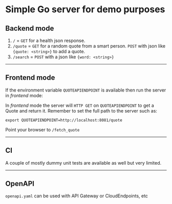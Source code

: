 # Simple Go server for demo purposes

## Backend mode

1. `/` = `GET` for a health json response.
2. `/quote` = `GET` for a random quote from a smart person. `POST` with json like `{quote: <string>}` to add a quote.
3. `/search` = `POST` with a json like `{word: <string>}`

---

## Frontend mode

If the environment variable `QUOTEAPIENDPOINT` is available then run the server in _frontend_ mode:

In _frontend_ mode the server will `HTTP GET` on `QUOTEAPIENDPOINT` to get a Quote and return it. Remember to set the full path to the server such as:

`export QUOTEAPIENDPOINT=http://localhost:8081/quote`

Point your browser to `/fetch_quote`

---

## CI

A couple of mostly dummy  unit tests are available as well but very limited.

--- 

## OpenAPI

`openapi.yaml` can be used with API Gateway or CloudEndpoints, etc
